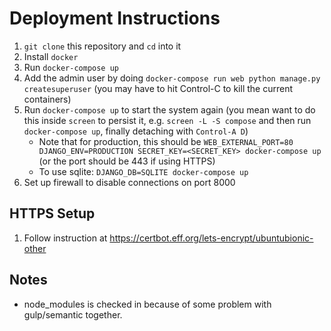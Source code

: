 # Deployment Instructions
1. `git clone` this repository and `cd` into it
2. Install `docker`
3. Run `docker-compose up`
4. Add the admin user by doing `docker-compose run web python manage.py createsuperuser` (you may have to hit Control-C to kill the current containers)
5. Run `docker-compose up` to start the system again (you mean want to do this inside `screen` to persist it, e.g. `screen -L -S compose` and then run `docker-compose up`, finally detaching with `Control-A D`)
    - Note that for production, this should be `WEB_EXTERNAL_PORT=80 DJANGO_ENV=PRODUCTION SECRET_KEY=<SECRET_KEY> docker-compose up` (or the port should be 443 if using HTTPS)
    - To use sqlite: `DJANGO_DB=SQLITE docker-compose up`
6. Set up firewall to disable connections on port 8000

## HTTPS Setup
1. Follow instruction at https://certbot.eff.org/lets-encrypt/ubuntubionic-other

## Notes
- node_modules is checked in because of some problem with gulp/semantic together. 
